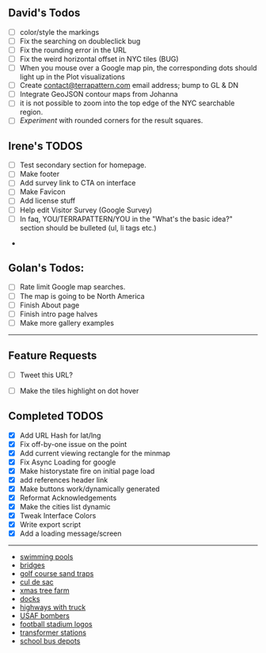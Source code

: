 ## David's Todos

* [ ] color/style the markings
* [ ] Fix the searching on doubleclick bug
* [ ] Fix the rounding error in the URL
* [ ] Fix the weird horizontal offset in NYC tiles (BUG)
* [ ] When you mouse over a Google map pin, the corresponding dots should light up in the Plot visualizations
* [ ] Create contact@terrapattern.com email address; bump to GL & DN
* [ ] Integrate GeoJSON contour maps from Johanna
* [ ] it is not possible to zoom into the top edge of the NYC searchable region.
* [ ] *Experiment* with rounded corners for the result squares. 

## Irene's TODOS

* [ ] Test secondary section for homepage.
* [ ] Make footer
* [ ] Add survey link to CTA on interface
* [ ] Make Favicon
* [ ] Add license stuff
* [ ] Help edit Visitor Survey (Google Survey)
* [ ] In faq, YOU/TERRAPATTERN/YOU in the "What's the basic idea?" section should be bulleted (ul, li tags etc.) 
* 

## Golan's Todos: 
* [ ] Rate limit Google map searches.
* [ ] The map is going to be North America
* [ ] Finish About page
* [ ] Finish intro page halves
* [ ] Make more gallery examples

---

## Feature Requests

* [ ] Tweet this URL?
* [ ] Make the tiles highlight on dot hover


## Completed TODOS

* [X] Add URL Hash for lat/lng
* [X] Fix off-by-one issue on the point
* [X] Add current viewing rectangle for the minmap
* [X] Fix Async Loading for google
* [X] Make historystate fire on initial page load
* [X] add references header link
* [X] Make buttons work/dynamically generated
* [X] Reformat Acknowledgements
* [X] Make the cities list dynamic
* [X] Tweak Interface Colors
* [X] Write export script
* [X] Add a loading message/screen

--- 

* [swimming pools](http://pgh.terrapattern.com/?lat=40.5721195&lng=-79.94004849999999)
* [bridges](http://pgh.terrapattern.com/?lat=40.4874745&lng=-79.905037)
* [golf course sand traps](http://pgh.terrapattern.com/?lat=40.5261395&lng=-79.8810095)
* [cul de sac](http://pgh.terrapattern.com/?lat=40.382452&lng=-79.97162750000001)
* [xmas tree farm](http://pgh.terrapattern.com/?lat=40.656242&lng=-79.75606649999997)
* [docks](http://pgh.terrapattern.com/?lat=40.4310445&lng=-79.96682199999998)
* [highways with truck](http://pgh.terrapattern.com/?lat=40.4582145&lng=-80.1116735)
* [USAF bombers](http://pgh.terrapattern.com/?lat=40.4926995&lng=-80.21327550000001)
* [football stadium logos](http://pgh.terrapattern.com/?lat=40.443062&lng=-79.94004849999999) 
* [transformer stations](http://pgh.terrapattern.com/?lat=40.465007&lng=-80.0471425)
* [school bus depots](http://pgh.terrapattern.com/?lat=40.461872&lng=-79.77872100000002)

